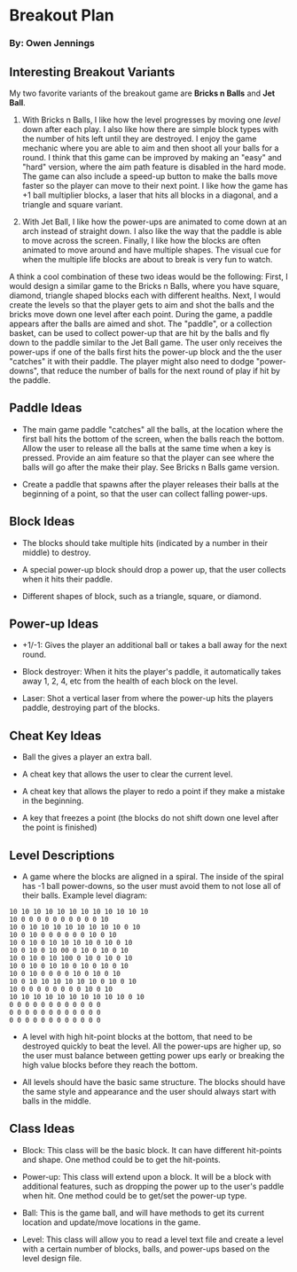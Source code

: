   # Breakout Plan
### By: Owen Jennings

## Interesting Breakout Variants
My two favorite variants of the breakout game are **Bricks n Balls** and **Jet Ball**.
1. With Bricks n Balls, I like how the level progresses by moving one *level* down after each play. I also like how there are simple block types with the number of hits left until they are destroyed. I enjoy the game mechanic where you are able to aim and then shoot all your balls for a round. I think that this game can be improved by making an "easy" and "hard" version, where the aim path feature is disabled in the hard mode. The game can also include a speed-up button to make the balls move faster so the player can move to their next point. I like how the game has +1 ball multiplier blocks, a laser that hits all blocks in a diagonal, and a triangle and square variant.

2. With Jet Ball, I like how the power-ups are animated to come down at an arch instead of straight down. I also like the way that the paddle is able to move across the screen. Finally, I like how the blocks are often animated to move around and have multiple shapes. The visual cue for when the multiple life blocks are about to break is very fun to watch.

A think a cool combination of these two ideas would be the following: First, I would design a similar game to the Bricks n Balls, where you have square, diamond, triangle shaped blocks each with different healths.
Next, I would create the levels so that the player gets to aim and shot the balls and the bricks move down one level after each point.
During the game, a paddle appears after the balls are aimed and shot. The "paddle", or a collection basket, can be used to collect power-up that are hit by the balls and fly down to the paddle similar to the Jet Ball game.
The user only receives the power-ups if one of the balls first hits the power-up block and the the user "catches" it with their paddle. The player might also need to dodge "power-downs", that reduce the number of balls for the next round of play if hit by the paddle.


## Paddle Ideas

 * The main game paddle "catches" all the balls, at the location where the first ball hits the bottom of the screen, when the balls reach the bottom. Allow the user to release all the balls at the same time when a key is pressed. Provide an aim feature so that the player can see where the balls will go after the make their play. See Bricks n Balls game version.

 * Create a paddle that spawns after the player releases their balls at the beginning of a point, so that the user can collect falling power-ups.


## Block Ideas

 * The blocks should take multiple hits (indicated by a number in their middle) to destroy.

 * A special power-up block should drop a power up, that the user collects when it hits their paddle.

 * Different shapes of block, such as a triangle, square, or diamond.


## Power-up Ideas

 * +1/-1: Gives the player an additional ball or takes a ball away for the next round.

 * Block destroyer: When it hits the player's paddle, it automatically takes away 1, 2, 4, etc from the health of each block on the level.

 * Laser: Shot a vertical laser from where the power-up hits the players paddle, destroying part of the blocks.


## Cheat Key Ideas

 * Ball the gives a player an extra ball.

 * A cheat key that allows the user to clear the current level.

 * A cheat key that allows the player to redo a point if they make a mistake in the beginning.

 * A key that freezes a point (the blocks do not shift down one level after the point is finished)


## Level Descriptions

 * A game where the blocks are aligned in a spiral. The inside of the spiral has -1 ball power-downs, so the user must avoid them to not lose all of their balls.
Example level diagram:

```
10 10 10 10 10 10 10 10 10 10 10 10
10 0 0 0 0 0 0 0 0 0 0 10
10 0 10 10 10 10 10 10 10 10 0 10
10 0 10 0 0 0 0 0 0 10 0 10
10 0 10 0 10 10 10 10 0 10 0 10
10 0 10 0 10 00 0 10 0 10 0 10
10 0 10 0 10 100 0 10 0 10 0 10
10 0 10 0 10 10 0 10 0 10 0 10
10 0 10 0 0 0 0 10 0 10 0 10
10 0 10 10 10 10 10 10 0 10 0 10
10 0 0 0 0 0 0 0 0 10 0 10
10 10 10 10 10 10 10 10 10 10 0 10
0 0 0 0 0 0 0 0 0 0 0 0
0 0 0 0 0 0 0 0 0 0 0 0
0 0 0 0 0 0 0 0 0 0 0 0
```

 * A level with high hit-point blocks at the bottom, that need to be destroyed quickly to beat the level. All the power-ups are higher up, so the user must balance between getting power ups early or breaking the high value blocks before they reach the bottom. 
 
 * All levels should have the basic same structure. The blocks should have the same style and appearance and the user should always start with balls in the middle.

## Class Ideas

 * Block: This class will be the basic block. It can have different hit-points and shape. One method could be to get the hit-points.

 * Power-up: This class will extend upon a block. It will be a block with additional features, such as dropping the power up to the user's paddle when hit. One method could be to get/set the power-up type.

 * Ball: This is the game ball, and will have methods to get its current location and update/move locations in the game.

 * Level: This class will allow you to read a level text file and create a level with a certain number of blocks, balls, and power-ups based on the level design file.

